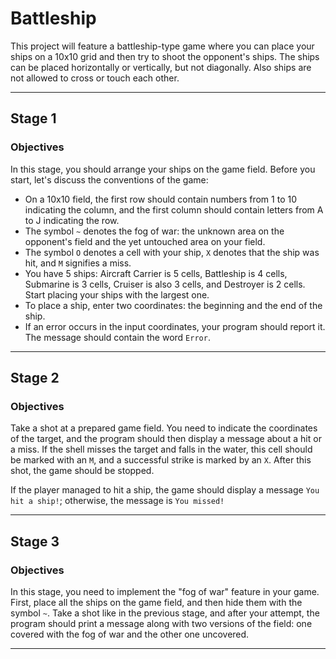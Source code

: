 # Battleship
This project will feature a battleship-type game where you can place your ships on a 10x10 grid and then try to shoot the opponent's ships. The ships can be placed horizontally or vertically, but not diagonally. Also ships are not allowed to cross or touch each other.

---

## Stage 1
### Objectives

In this stage, you should arrange your ships on the game field. Before you start, let's discuss the conventions of the game:

* On a 10x10 field, the first row should contain numbers from 1 to 10 indicating the column, and the first column should contain letters from A to J indicating the row.
* The symbol `~` denotes the fog of war: the unknown area on the opponent's field and the yet untouched area on your field.
* The symbol `O` denotes a cell with your ship, `X` denotes that the ship was hit, and `M` signifies a miss.
* You have 5 ships: Aircraft Carrier is 5 cells, Battleship is 4 cells, Submarine is 3 cells, Cruiser is also 3 cells, and Destroyer is 2 cells. Start placing your ships with the largest one.
* To place a ship, enter two coordinates: the beginning and the end of the ship.
* If an error occurs in the input coordinates, your program should report it. The message should contain the word `Error`.

---

## Stage 2
### Objectives

Take a shot at a prepared game field. You need to indicate the coordinates of the target, and the program should then display a message about a hit or a miss. If the shell misses the target and falls in the water, this cell should be marked with an `M`, and a successful strike is marked by an `X`. After this shot, the game should be stopped.

If the player managed to hit a ship, the game should display a message `You hit a ship!`; otherwise, the message is `You missed!`

---

## Stage 3
### Objectives

In this stage, you need to implement the "fog of war" feature in your game. First, place all the ships on the game field, and then hide them with the symbol `~`. Take a shot like in the previous stage, and after your attempt, the program should print a message along with two versions of the field: one covered with the fog of war and the other one uncovered.

---

